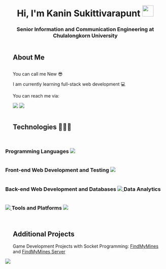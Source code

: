 <h1 align="center"><b>Hi, I'm Kanin Sukittivarapunt </b><img src="https://media.giphy.com/media/hvRJCLFzcasrR4ia7z/giphy.gif" width="35"></h1>
<h3 align="center">Senior Information and Communication Engineering at Chulalongkorn University</h3>

<div id="user-content-toc">
  <ul align="left">
    <summary><h2 style="display: inline-block">About Me</h2></summary>
    <p>You can call me New 😎</p>
    <p>I am currently learning full-stack web development 💻</p>
    <p>You can reach me via:</p>
    <a href="https://www.linkedin.com/in/kanin-sukittivarapunt"><img src="https://go-skill-icons.vercel.app/api/icons?i=linkedin" /></a>
    <a href="mailto:kanin.suk@outlook.com"><img src="https://go-skill-icons.vercel.app/api/icons?i=outlook" /></a>
  </ul>
</div>

<div id="user-content-toc">
  <ul align="left">
    <summary><h2 style="display: inline-block">Technologies 🧑🏻‍💻</h2></summary>
  </ul>
  <h3 style="display: inline-block">Programming Languages</h3>
  <a href="#user-content-toc">
    <img src="https://go-skill-icons.vercel.app/api/icons?i=py,java,js,ts,go,cs" />
  </a>
  <h3 style="display: inline-block">Front-end Web Development and Testing</h3>
  <a href="#user-content-toc">
    <img src="https://go-skill-icons.vercel.app/api/icons?i=html,css,js,ts,react,vite,nextjs,tailwind,playwright" />
  </a>
  <h3 style="display: inline-block">Back-end Web Development and Databases</h3>
  <a href="#user-content-toc">
    <img src="https://go-skill-icons.vercel.app/api/icons?i=go,gin,nodejs,prisma,mysql,sqlserver,postgresql,mongo" />
  </a>
  <h3 style="display: inline-block">Data Analytics</h3>
  <a href="#user-content-toc">
    <img src="https://go-skill-icons.vercel.app/api/icons?i=python,bigquery,googlecolab,numpy,pandas,matplotlib" />
  </a>
  <h3 style="display: inline-block">Tools and Platforms</h3>
  <a href="#user-content-toc">
    <img src="https://go-skill-icons.vercel.app/api/icons?i=git,docker,githubactions,linux,digitalocean,aws,lambda,rds,s3,postman,figma,jira,miro&perline=9" />
  </a>
</div>

<div id="user-content-toc">
  <ul align="left">
    <summary><h2 style="display: inline-block">Additional Projects</h2></summary>
      <span>Game Development Projects with Socket Programming:</span> <a href="https://bitbucket.org/netcentric/findmymines/src/master/">FindMyMines</a> and <a href="https://bitbucket.org/netcentric/fmm_be/src/master/">FindMyMines Server</a>
  </ul>
  <a href="https://bitbucket.org/netcentric/findmymines/src/master/">
    <img src="https://go-skill-icons.vercel.app/api/icons?i=bitbucket,cs,unity" />
  </a>
</div>




<!--
**Kaninboy/Kaninboy** is a ✨ _special_ ✨ repository because its `README.md` (this file) appears on your GitHub profile.

Here are some ideas to get you started:

- 🔭 I’m currently working on ...
- 🌱 I’m currently learning ...
- 👯 I’m looking to collaborate on ...
- 🤔 I’m looking for help with ...
- 💬 Ask me about ...
- 📫 How to reach me: ...
- 😄 Pronouns: ...
- ⚡ Fun fact: ...
-->
